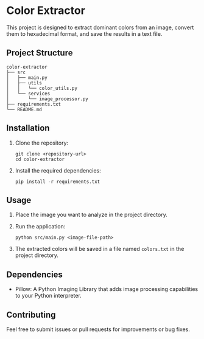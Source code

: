 # Color Extractor

This project is designed to extract dominant colors from an image, convert them to hexadecimal format, and save the results in a text file.

## Project Structure

```
color-extractor
├── src
│   ├── main.py
│   ├── utils
│   │   └── color_utils.py
│   └── services
│       └── image_processor.py
├── requirements.txt
└── README.md
```

## Installation

1. Clone the repository:
   ```
   git clone <repository-url>
   cd color-extractor
   ```

2. Install the required dependencies:
   ```
   pip install -r requirements.txt
   ```

## Usage

1. Place the image you want to analyze in the project directory.

2. Run the application:
   ```
   python src/main.py <image-file-path>
   ```

3. The extracted colors will be saved in a file named `colors.txt` in the project directory.

## Dependencies

- Pillow: A Python Imaging Library that adds image processing capabilities to your Python interpreter.

## Contributing

Feel free to submit issues or pull requests for improvements or bug fixes.
